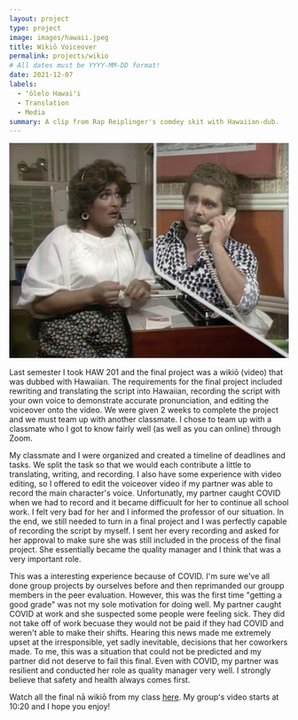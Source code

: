 ```yaml
---
layout: project
type: project
image: images/hawaii.jpeg
title: Wikiō Voiceover
permalink: projects/wikio
# All dates must be YYYY-MM-DD format!
date: 2021-12-07
labels:
  - ʻōlelo Hawaiʻi
  - Translation
  - Media
summary: A clip from Rap Reiplinger's comdey skit with Hawaiian-dub.
---
```


<img class="ui image" src="images/rap-reip.png">

Last semester I took HAW 201 and the final project was a wikiō (video) that was dubbed with Hawaiian. The requirements for the final project included rewriting and translating the script into Hawaiian, recording the script with your own voice to demonstrate accurate pronunciation, and editing the voiceover onto the video. We were given 2 weeks to complete the project and we must team up with another classmate. I chose to team up with a classmate who I got to know fairly well (as well as you can online) through Zoom.

My classmate and I were organized and created a timeline of deadlines and tasks. We split the task so that we would each contribute a little to translating, writing, and recording. I also have some experience with video editing, so I offered to edit the voiceover video if my partner was able to record the main character's voice. Unfortunatly, my partner caught COVID when we had to record and it became difficuult for her to continue all school work. I felt very bad for her and I informed the professor of our situation. In the end, we still needed to turn in a final project and I was perfectly capable of recording the script by myself. I sent her every recording and asked for her approval to make sure she was still included in the process of the final project. She essentially became the quality manager and I think that was a very important role.

This was a interesting experience because of COVID. I'm sure we've all done group projects by ourselves before and then reprimanded our groupp members in the peer evaluation. However, this was the first time "getting a good grade" was not my sole motivation for doing well. My partner caught COVID at work and she suspected some people were feeling sick. They did not take off of work becuase they would not be paid if they had COVID and weren't able to make their shifts. Hearing this news made me extremely upset at the irresponsible, yet sadly inevitable, decisions that her coworkers made. To me, this was a situation that could not be predicted and my partner did not deserve to fail this final. Even with COVID, my partner was resilient and conducted her role as quality manager very well. I strongly believe that safety and health always comes first.

Watch all the final nā wikiō from my class <a href="https://www.youtube.com/watch?v=HMfdsfvWaUI">here</a>. My groupʻs video starts at 10:20 and I hope you enjoy!

